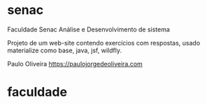 # senac
Faculdade Senac Análise e Desenvolvimento de sistema

Projeto de um web-site contendo exercícios com respostas, usado materialize como base, java, jsf, wildfly.

Paulo Oliveira
https://paulojorgedeoliveira.com
# faculdade

